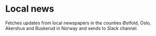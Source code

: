 # Local news
Fetches updates from local newspapers in the counties Østfold, Oslo, Akershus and Buskerud in Norway and sends to Slack channel. 
